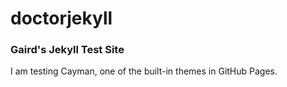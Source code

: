 # doctorjekyll
### Gaird's Jekyll Test Site
I am testing Cayman, one of the built-in themes in GitHub Pages.
